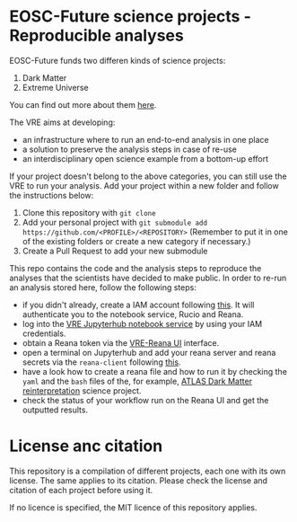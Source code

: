 # EOSC-Future science projects - Reproducible analyses

EOSC-Future funds two differen kinds of science projects:
1. Dark Matter 
2. Extreme Universe

You can find out more about them [here](https://escape2020.pages.in2p3.fr/virtual-environment/home/). 

The VRE aims at developing:
- an infrastructure where to run an end-to-end analysis in one place
- a solution to preserve the analysis steps in case of re-use 
- an interdisciplinary open science example from a bottom-up effort

If your project doesn't belong to the above categories, you can still use the VRE to run your analysis. Add your project within a new folder and follow the instructions below:

1. Clone this repository with `git clone`
2. Add your personal project with `git submodule add https://github.com/<PROFILE>/<REPOSITORY>` (Remember to put it in one of the existing folders or create a new category if necessary.)
3. Create a Pull Request to add your new submodule

This repo contains the code and the analysis steps to reproduce the analyses that the scientists have decided to make public. 
In order to re-run an analysis stored here, follow the following steps:

- if you didn't already, create a IAM account following [this](https://vre-hub.github.io/docs/rucio.html). It will authenticate you to the notebook service, Rucio and Reana. 
- log into the [VRE Jupyterhub notebook service](https://jhub-vre.cern.ch/) by using your IAM credentials.
- obtain a Reana token via the [VRE-Reana UI](https://reana-vre.cern.ch/) interface. 
- open a terminal on Jupyterhub and add your reana server and reana secrets via the `reana-client` following [this](https://vre-hub.github.io/docs/reana.html). 
- have a look how to create a reana file and how to run it by checking the `yaml` and the `bash` files of the, for example, [ATLAS Dark Matter reinterpretation](https://github.com/vre-hub/science-projects/tree/main/dark_matter/ATLAS-dilepton) science project.
- check the status of your workflow run on the Reana UI and get the outputted results. 

# License anc citation

This repository is a compilation of different projects, each one with its own license. The same applies to its citation. Please check the license and citation of each project before using it.

If no licence is specified, the MIT licence of this repository applies.
